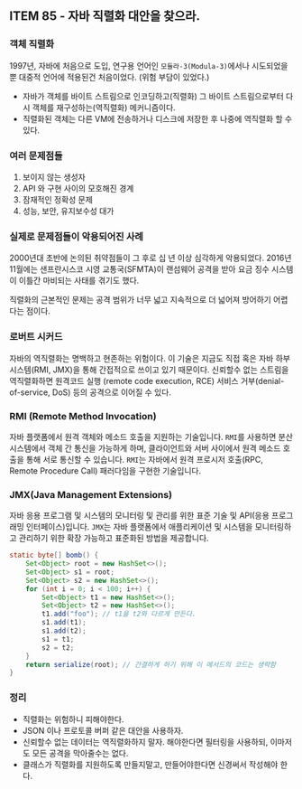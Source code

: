 ## ITEM 85 - 자바 직렬화 대안을 찾으라.

### 객체 직렬화
1997년, 자바에 처음으로 도입, 연구용 언어인 `모듈라-3(Modula-3)`에서나 시도되었을뿐 대중적 언어에 적용된건 처음이었다. (위험 부담이 있었다.)
- 자바가 객체를 바이트 스트림으로 인코딩하고(직렬화) 그 바이트 스트림으로부터 다시 객체를 재구성하는(역직렬화) 메커니즘이다.
- 직렬화된 객체는 다른 VM에 전송하거나 디스크에 저장한 후 나중에 역직렬화 할 수 있다.

### 여러 문제점들
1. 보이지 않는 생성자
2. API 와 구현 사이의 모호해진 경계
3. 잠재적인 정확성 문제
4. 성능, 보안, 유지보수성 대가

### 실제로 문제점들이 악용되어진 사례
2000년대 초반에 논의된 취약점들이 그 후로 십 년 이상 심각하게 악용되었다. 2016년 11월에는 샌프란시스코 시영 교통국(SFMTA)이 랜섬웨어 공격을 받아
요금 징수 시스템이 이틀간 마비되는 사태를 겪기도 했다.

직렬화의 근본적인 문제는 공격 범위가 너무 넓고 지속적으로 더 넓어져 방어하기 어렵다는 점이다.

### 로버트 시커드
자바의 역직렬화는 명백하고 현존하는 위험이다. 이 기술은 지금도 직접 혹은 자바 하부 시스템(RMI, JMX)을 통해 간접적으로 쓰이고 있기 때문이다.
신뢰할수 없는 스트림을 역직렬화하면 원격코드 실행 (remote code execution, RCE) 서비스 거부(denial-of-service, DoS) 등의 공격으로 이어질 수 있다.

### RMI (Remote Method Invocation)
자바 플랫폼에서 원격 객체와 메소드 호출을 지원하는 기술입니다. `RMI`를 사용하면 분산 시스템에서 객체 간 통신을 가능하게 하며, 클라이언트와 서버 사이에서 원격 메소드 호출을 통해 서로 통신할 수 있습니다. `RMI`는 자바에서 원격 프로시저 호출(RPC, Remote Procedure Call) 패러다임을 구현한 기술입니다.

### JMX(Java Management Extensions)
자바 응용 프로그램 및 시스템의 모니터링 및 관리를 위한 표준 기술 및 API(응용 프로그래밍 인터페이스)입니다. `JMX`는 자바 플랫폼에서 애플리케이션 및 시스템을 모니터링하고 관리하기 위한 확장 가능하고 표준화된 방법을 제공합니다.

```java
static byte[] bomb() {
    Set<Object> root = new HashSet<>();
    Set<Object> s1 = root;
    Set<Object> s2 = new HashSet<>();
    for (int i = 0; i < 100; i++) {
        Set<Object> t1 = new HashSet<>();
        Set<Object> t2 = new HashSet<>();
        t1.add("foo"); // t1을 t2와 다르게 만든다.
        s1.add(t1);
        s1.add(t2);
        s1 = t1;
        s2 = t2;
    }
    return serialize(root); // 간결하게 하기 위해 이 메서드의 코드는 생략함
}
```

### 정리
- 직렬화는 위험하니 피해야한다.
- JSON 이나 프로토콜 버퍼 같은 대안을 사용하자.
- 신뢰할수 없는 데이터는 역직렬화하지 말자. 해야한다면 필터링을 사용하되, 이마저도 모든 공격을 막아줄수는 없다.
- 클래스가 직렬화를 지원하도록 만들지말고, 만들어야한다면 신경써서 작성해야 한다.







